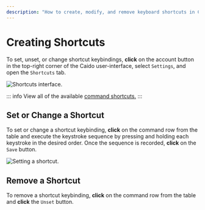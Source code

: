 ```yaml
---
description: "How to create, modify, and remove keyboard shortcuts in Caido for efficient navigation and command execution."
---
```


# Creating Shortcuts

To set, unset, or change shortcut keybindings, **click** on the account button <code><Icon icon="fas fa-user" /></code> in the top-right corner of the Caido user-interface, select `Settings`, and open the `Shortcuts` tab.

<img alt="Shortcuts interface." src="/_images/shortcuts.png" center/>

::: info
View all of the available [command shortcuts.](/reference/command_shortcuts.md)
:::

## Set or Change a Shortcut

To set or change a shortcut keybinding, **click** on the command row from the table and execute the keystroke sequence by pressing and holding each keystroke in the desired order. Once the sequence is recorded, **click** on the `Save` button.

<img alt="Setting a shortcut." src="/_images/shortcuts_keystroke_combination.png" center/>

## Remove a Shortcut

To remove a shortcut keybinding, **click** on the command row from the table and **click** the `Unset` button.
